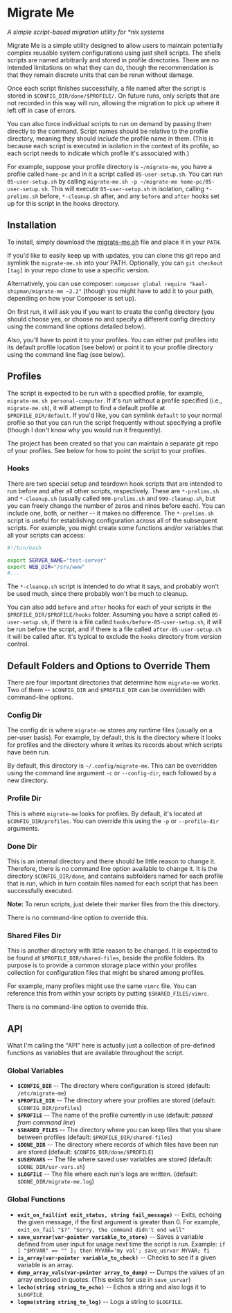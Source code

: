 # Migrate Me

_A simple script-based migration utility for *nix systems_

Migrate Me is a simple utility designed to allow users to maintain potentially complex reusable system configurations using just shell scripts. The shells scripts are named arbitrarily and stored in profile directories. There are no intended limitations on what they can do, though the recommendation is that they remain discrete units that can be rerun without damage.

Once each script finishes successfully, a file named after the script is stored in `$CONFIG_DIR/done/$PROFILE/`. On future runs, only scripts that are not recorded in this way will run, allowing the migration to pick up where it left off in case of errors.

You can also force individual scripts to run on demand by passing them directly to the command. Script names should be relative to the profile directory, meaning they should _include_ the profile name in them. (This is because each script is executed in isolation in the context of its profile, so each script needs to indicate which profile it's associated with.)

For example, suppose your profile directory is `~/migrate-me`, you have a profile called `home-pc` and in it a script called `05-user-setup.sh`. You can run `05-user-setup.sh` by calling `migrate-me.sh -p ~/migrate-me home-pc/05-user-setup.sh`. This will execute `05-user-setup.sh` in isolation, calling `*-prelims.sh` before, `*-cleanup.sh` after, and any `before` and `after` hooks set up for this script in the hooks directory.

## Installation

To install, simply download the [migrate-me.sh](https://github.com/kael-shipman/migrate-me/raw/master/migrate-me.sh) file and place it in your `PATH`. 

If you'd like to easily keep up with updates, you can clone this git repo and symlink the `migrate-me.sh` into your PATH. Optionally, you can `git checkout [tag]` in your repo clone to use a specific version.

Alternatively, you can use composer: `composer global require "kael-shipman/migrate-me ~2.2"` (though you might have to add it to your path, depending on how your Composer is set up).

On first run, it will ask you if you want to create the config directory (you should choose yes, or choose no and specify a different config directory using the command line options detailed below).

Also, you'll have to point it to your profiles. You can either put profiles into its default profile location (see below) or point it to your profile directory using the command line flag (see below).

## Profiles

The script is expected to be run with a specified profile, for example, `migrate-me.sh personal-computer`. If it's run without a profile specified (i.e., `migrate-me.sh`), it will attempt to find a default profile at `$PROFILE_DIR/default`. If you'd like, you can symlink `default` to your normal profile so that you can run the script frequently without specifying a profile (though I don't know why you would run it frequently).

The project has been created so that you can maintain a separate git repo of your profiles. See below for how to point the script to your profiles.

### Hooks

There are two special setup and teardown hook scripts that are intended to run before and after all other scripts, respectively. These are `*-prelims.sh` and `*-cleanup.sh` (usually called `000-prelims.sh` and `999-cleanup.sh`, but you can freely change the number of zeros and nines before each). You can include one, both, or neither -- it makes no difference. The `*-prelims.sh` script is useful for establishing configuration across all of the subsequent scripts. For example, you might create some functions and/or variables that all your scripts can access:

```bash
#!/bin/bash

export SERVER_NAME="test-server"
export WEB_DIR="/srv/www"
#...
```

The `*-cleanup.sh` script is intended to do what it says, and probably won't be used much, since there probably won't be much to cleanup.

You can also add `before` and `after` hooks for each of your scripts in the `$PROFILE_DIR/$PROFILE/hooks` folder. Assuming you have a script called `05-user-setup.sh`, if there is a file called `hooks/before-05-user-setup.sh`, it will be run before the script, and if there is a file called `after-05-user-setup.sh` it will be called after. It's typical to exclude the `hooks` directory from version control.

## Default Folders and Options to Override Them

There are four important directories that determine how `migrate-me` works. Two of them -- `$CONFIG_DIR` and `$PROFILE_DIR` can be overridden with command-line options.

### Config Dir

The config dir is where `migrate-me` stores any runtime files (usually on a per-user basis). For example, by default, this is the directory where it looks for profiles and the directory where it writes its records about which scripts have been run.

By default, this directory is `~/.config/migrate-me`. This can be overridden using the command line argument `-c` or `--config-dir`, each followed by a new directory.

### Profile Dir

This is where `migrate-me` looks for profiles. By default, it's located at `$CONFIG_DIR/profiles`. You can override this using the `-p` or `--profile-dir` arguments.

### Done Dir

This is an internal directory and there should be little reason to change it. Therefore, there is no command line option available to change it. It is the directory `$CONFIG_DIR/done`, and contains subfolders named for each profile that is run, which in turn contain files named for each script that has been successfully executed.

**Note:** To rerun scripts, just delete their marker files from the this directory.

There is no command-line option to override this.

### Shared Files Dir

This is another directory with little reason to be changed. It is expected to be found at `$PROFILE_DIR/shared-files`, beside the profile folders. Its purpose is to provide a common storage place within your profiles collection for configuration files that might be shared among profiles.

For example, many profiles might use the same `vimrc` file. You can reference this from within your scripts by putting `$SHARED_FILES/vimrc`.

There is no command-line option to override this.

## API

What I'm calling the "API" here is actually just a collection of pre-defined functions as variables that are available throughout the script.

### Global Variables

* **`$CONFIG_DIR`** -- The directory where configuration is stored (default: `/etc/migrate-me`)
* **`$PROFILE_DIR`** -- The directory where your profiles are stored (default: `$CONFIG_DIR/profiles`)
* **`$PROFILE`** -- The name of the profile currently in use (default: *passed from command line*)
* **`$SHARED_FILES`** -- The directory where you can keep files that you share between profiles (default: `$PROFILE_DIR/shared-files`)
* **`$DONE_DIR`** -- The directory where records of which files have been run are stored (default: `$CONFIG_DIR/done/$PROFILE`)
* **`$USERVARS`** -- The file where saved user variables are stored (default: `$DONE_DIR/usr-vars.sh`)
* **`$LOGFILE`** -- The file where each run's logs are written. (default: `$DONE_DIR/migrate-me.log`)

### Global Functions

* **`exit_on_fail(int exit_status, string fail_message)`** -- Exits, echoing the given message, if the first argument is greater than 0. For example, `exit_on_fail "$?" "Sorry, the command didn't end well"`
* **`save_usrvar(var-pointer variable_to_store)`** -- Saves a variable defined from user input for usage next time the script is run. Example: `if [ "$MYVAR" == "" ]; then MYVAR='my val'; save_usrvar MYVAR; fi`
* **`is_array(var-pointer variable_to_check)`** -- Checks to see if a given variable is an array.
* **`dump_array_vals(var-pointer array_to_dump)`** -- Dumps the values of an array enclosed in quotes. (This exists for use in `save_usrvar`)
* **`lecho(string string_to_echo)`** -- Echos a string and also logs it to `$LOGFILE`.
* **`logme(string string_to_log)`** -- Logs a string to `$LOGFILE`.

